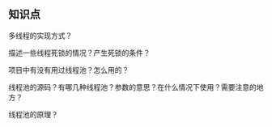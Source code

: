 ## 知识点

多线程的实现方式？



描述一些线程死锁的情况？产生死锁的条件？



项目中有没有用过线程池？怎么用的？



线程池的源码？有哪几种线程池？参数的意思？在什么情况下使用？需要注意的地方？



线程池的原理？




